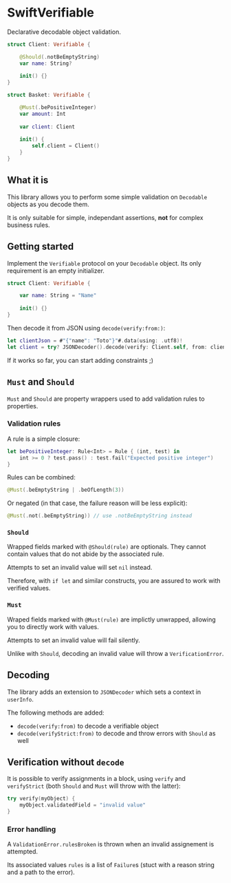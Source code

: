 # SwiftVerifiable

Declarative decodable object validation.

```swift
struct Client: Verifiable {

    @Should(.notBeEmptyString)
    var name: String?
    
    init() {}
}

struct Basket: Verifiable {

    @Must(.bePositiveInteger)
    var amount: Int
    
    var client: Client
    
    init() {
        self.client = Client()
    }
}
```

## What it is

This library allows you to perform some simple validation on `Decodable` objects as you decode them.

It is only suitable for simple, independant assertions, **not** for complex business rules.


## Getting started

Implement the `Verifiable` protocol on your `Decodable` object. Its only requirement is an empty initializer.

```swift
struct Client: Verifiable {

    var name: String = "Name"
    
    init() {}
}
```

Then decode it from JSON using `decode(verify:from:)`:

```swift
let clientJson = #"{"name": "Toto"}"#.data(using: .utf8)!
let client = try? JSONDecoder().decode(verify: Client.self, from: clientJson)
```

If it works so far, you can start adding constraints ;)

## `Must` and `Should`

`Must` and `Should` are property wrappers used to add validation rules to properties.

### Validation rules

A rule is a simple closure:

```swift
let bePositiveInteger: Rule<Int> = Rule { (int, test) in
    int >= 0 ? test.pass() : test.fail("Expected positive integer")
}
```

Rules can be combined:

```swift
@Must(.beEmptyString | .beOfLength(3))
```

Or negated (in that case, the failure reason will be less explicit):

```swift
@Must(.not(.beEmptyString)) // use .notBeEmptyString instead
```

### `Should`

Wrapped fields marked with `@Should(rule)` are optionals. They cannot contain values that do not abide by the associated rule. 

Attempts to set an invalid value will set `nil` instead.

Therefore, with `if let` and similar constructs, you are assured to work with verified values.

### `Must`

Wraped fields marked with `@Must(rule)` are implictly unwrapped, allowing you to directly work with values.

Attempts to set an invalid value will fail silently.

Unlike with `Should`, decoding an invalid value will throw a `VerificationError`. 

## Decoding

The library adds an extension to `JSONDecoder` which sets a context in `userInfo`.

The following methods are added:
* `decode(verify:from)` to decode a verifiable object
* `decode(verifyStrict:from)` to decode and throw errors with `Should` as well

## Verification without `decode`

It is possible to verify assignments in a block, using `verify` and `verifyStrict` (both `Should` and `Must` will throw with the latter):

```swift
try verify(myObject) {
    myObject.validatedField = "invalid value"
}
```

### Error handling

A `ValidationError.rulesBroken` is thrown when an invalid assignement is attempted.

Its associated values `rules` is a list of `Failure`s (stuct with a reason string and a path to the error).